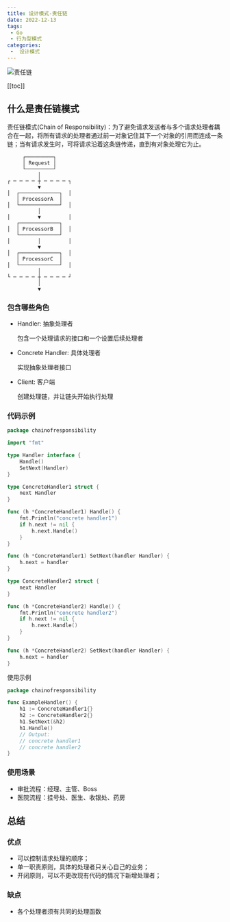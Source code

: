 ```yaml
---
title: 设计模式-责任链
date: 2022-12-13
tags:
 - Go
 - 行为型模式
categories:
 -  设计模式
---
```


![责任链](https://refactoringguru.cn/images/patterns/content/chain-of-responsibility/chain-of-responsibility-2x.png)

<!-- more -->

[[toc]]

## 什么是责任链模式

责任链模式(Chain of Responsibility)：为了避免请求发送者与多个请求处理者耦合在一起，将所有请求的处理者通过前一对象记住其下一个对象的引用而连成一条链；当有请求发生时，可将请求沿着这条链传递，直到有对象处理它为止。

```ascii
     ┌─────────┐
     │ Request │
     └─────────┘
          │
┌ ─ ─ ─ ─ ┼ ─ ─ ─ ─ ┐
          ▼
│  ┌─────────────┐  │
   │ ProcessorA  │
│  └─────────────┘  │
          │
│         ▼         │
   ┌─────────────┐
│  │ ProcessorB  │  │
   └─────────────┘
│         │         │
          ▼
│  ┌─────────────┐  │
   │ ProcessorC  │
│  └─────────────┘  │
          │
└ ─ ─ ─ ─ ┼ ─ ─ ─ ─ ┘
          │
          ▼
```

### 包含哪些角色

- Handler: 抽象处理者
  
  包含一个处理请求的接口和一个设置后续处理者

- Concrete Handler: 具体处理者

  实现抽象处理者接口

- Client: 客户端
  
  创建处理链，并让链头开始执行处理

### 代码示例

```go
package chainofresponsibility

import "fmt"

type Handler interface {
	Handle()
	SetNext(Handler)
}

type ConcreteHandler1 struct {
	next Handler
}

func (h *ConcreteHandler1) Handle() {
	fmt.Println("concrete handler1")
	if h.next != nil {
		h.next.Handle()
	}
}

func (h *ConcreteHandler1) SetNext(handler Handler) {
	h.next = handler
}

type ConcreteHandler2 struct {
	next Handler
}

func (h *ConcreteHandler2) Handle() {
	fmt.Println("concrete handler2")
	if h.next != nil {
		h.next.Handle()
	}
}

func (h *ConcreteHandler2) SetNext(handler Handler) {
	h.next = handler
}
```

使用示例

```go
package chainofresponsibility

func ExampleHandler() {
	h1 := ConcreteHandler1{}
	h2 := ConcreteHandler2{}
	h1.SetNext(&h2)
	h1.Handle()
	// Output:
	// concrete handler1
	// concrete handler2
}
```

### 使用场景

- 审批流程：经理、主管、Boss
- 医院流程：挂号处、医生、收银处、药房

## 总结

### 优点

- 可以控制请求处理的顺序；
- 单一职责原则，具体的处理者只关心自己的业务；
- 开闭原则，可以不更改现有代码的情况下新增处理者；

### 缺点

- 各个处理者须有共同的处理函数
